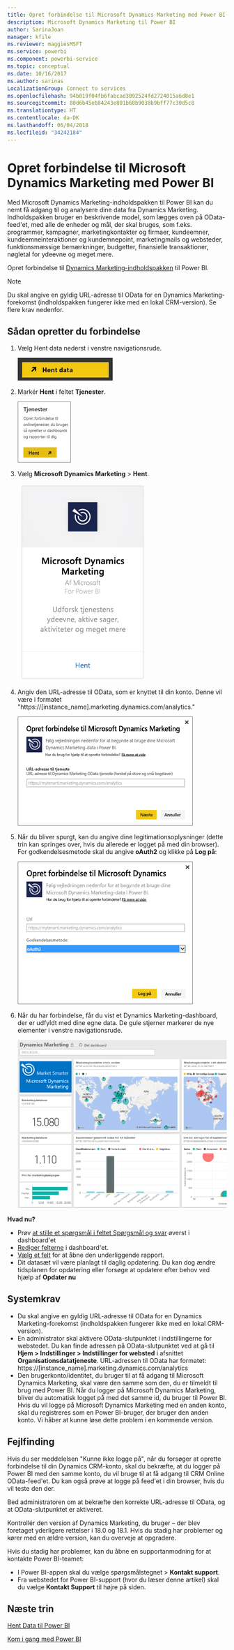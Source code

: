 ```yaml
---
title: Opret forbindelse til Microsoft Dynamics Marketing med Power BI
description: Microsoft Dynamics Marketing til Power BI
author: SarinaJoan
manager: kfile
ms.reviewer: maggiesMSFT
ms.service: powerbi
ms.component: powerbi-service
ms.topic: conceptual
ms.date: 10/16/2017
ms.author: sarinas
LocalizationGroup: Connect to services
ms.openlocfilehash: 94b019f04fb6fabcad3092524fd2724015a6d8e1
ms.sourcegitcommit: 80d6b45eb84243e801b60b9038b9bff77c30d5c8
ms.translationtype: HT
ms.contentlocale: da-DK
ms.lasthandoff: 06/04/2018
ms.locfileid: "34242184"
---
```

# <a name="connect-to-microsoft-dynamics-marketing-with-power-bi"></a>Opret forbindelse til Microsoft Dynamics Marketing med Power BI
Med Microsoft Dynamics Marketing-indholdspakken til Power BI kan du nemt få adgang til og analysere dine data fra Dynamics Marketing. Indholdspakken bruger en beskrivende model, som lægges oven på OData-feed'et, med alle de enheder og mål, der skal bruges, som f.eks. programmer, kampagner, marketingkontakter og firmaer, kundeemner, kundeemneinteraktioner og kundemnepoint, marketingmails og websteder, funktionsmæssige bemærkninger, budgetter, finansielle transaktioner, nøgletal for ydeevne og meget mere. 

Opret forbindelse til [Dynamics Marketing-indholdspakken](https://app.powerbi.com/getdata/services/microsoft-dynamics-marketing) til Power BI.

>[!NOTE]
>Du skal angive en gyldig URL-adresse til OData for en Dynamics Marketing-forekomst (indholdspakken fungerer ikke med en lokal CRM-version). Se flere krav nedenfor.

## <a name="how-to-connect"></a>Sådan opretter du forbindelse
1. Vælg Hent data nederst i venstre navigationsrude.
   
   ![](media/service-connect-to-microsoft-dynamics-marketing/pbi_getdata.png) 
2. Markér **Hent** i feltet **Tjenester**.
   
   ![](media/service-connect-to-microsoft-dynamics-marketing/pbi_getservices.png) 
3. Vælg **Microsoft Dynamics Marketing** \> **Hent**.
   
   ![](media/service-connect-to-microsoft-dynamics-marketing/mdmarketing.png)
4. Angiv den URL-adresse til OData, som er knyttet til din konto.  Denne vil være i formatet "https://[instance\_name].marketing.dynamics.com/analytics."
   
   ![](media/service-connect-to-microsoft-dynamics-marketing/pbi_dynmktgserviceurl.png)
5. Når du bliver spurgt, kan du angive dine legitimationsoplysninger (dette trin kan springes over, hvis du allerede er logget på med din browser). For godkendelsesmetode skal du angive **oAuth2** og klikke på **Log på**:
   
   ![](media/service-connect-to-microsoft-dynamics-marketing/pbi_dynammktgoauth2.png)
6. Når du har forbindelse, får du vist et Dynamics Marketing-dashboard, der er udfyldt med dine egne data. De gule stjerner markerer de nye elementer i venstre navigationsrude.
   
   ![](media/service-connect-to-microsoft-dynamics-marketing/pbi_dynammktgnewdash.png)

**Hvad nu?**

* Prøv [at stille et spørgsmål i feltet Spørgsmål og svar](power-bi-q-and-a.md) øverst i dashboard'et
* [Rediger felterne](service-dashboard-edit-tile.md) i dashboard'et.
* [Vælg et felt](service-dashboard-tiles.md) for at åbne den underliggende rapport.
* Dit datasæt vil være planlagt til daglig opdatering. Du kan dog ændre tidsplanen for opdatering eller forsøge at opdatere efter behov ved hjælp af **Opdater nu**

## <a name="system-requirements"></a>Systemkrav
* Du skal angive en gyldig URL-adresse til OData for en Dynamics Marketing-forekomst (indholdspakken fungerer ikke med en lokal CRM-version).  
* En administrator skal aktivere OData-slutpunktet i indstillingerne for webstedet. Du kan finde adressen på OData-slutpunktet ved at gå til **Hjem \> Indstillinger \> Indstillinger for websted** i afsnittet **Organisationsdatatjeneste**.  URL-adressen til OData har formatet:  https://[instance\_name].marketing.dynamics.com/analytics  
* Den brugerkonto/identitet, du bruger til at få adgang til Microsoft Dynamics Marketing, skal være den samme som den, du er tilmeldt til brug med Power BI. Når du logger på Microsoft Dynamics Marketing, bliver du automatisk logget på med det samme id, du bruger til Power BI. Hvis du vil logge på Microsoft Dynamics Marketing med en anden konto, skal du registreres som en Power BI-bruger, der bruger den anden konto. Vi håber at kunne løse dette problem i en kommende version.   

## <a name="troubleshooting"></a>Fejlfinding
Hvis du ser meddelelsen "Kunne ikke logge på", når du forsøger at oprette forbindelse til din Dynamics CRM-konto, skal du bekræfte, at du logger på Power BI med den samme konto, du vil bruge til at få adgang til CRM Online OData-feed'et. Du kan også prøve at logge på feed'et i din browser, hvis du vil teste den der.

Bed administratoren om at bekræfte den korrekte URL-adresse til OData, og at OData-slutpunktet er aktiveret.

Kontrollér den version af Dynamics Marketing, du bruger – der blev foretaget yderligere rettelser i 18.0 og 18.1. Hvis du stadig har problemer og kører med en ældre version, kan du overveje at opgradere.

Hvis du stadig har problemer, kan du åbne en supportanmodning for at kontakte Power BI-teamet:

* I Power BI-appen skal du vælge spørgsmålstegnet \> **Kontakt support**.
* Fra webstedet for Power BI-support (hvor du læser denne artikel) skal du vælge **Kontakt Support** til højre på siden.

## <a name="next-steps"></a>Næste trin
[Hent Data til Power BI](service-get-data.md)

[Kom i gang med Power BI](service-get-started.md)

